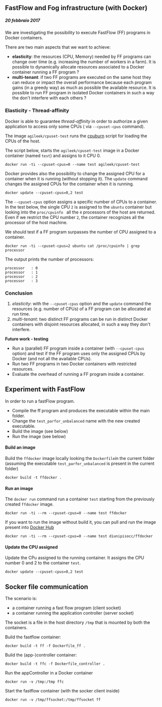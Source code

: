 
## FastFlow and Fog infrastructure (with Docker)
##### 20 febbraio 2017
We are investigating the possibility to execute FastFlow (FF) programs in Docker containers.

There are two main aspects that we want to achieve:
- **elasticity**:  the resources (CPU, Memory) needed by FF programs can change over time (e.g. increasing the number of workers in a farm). It is possible to dynamically allocate resources associated to a Docker container running a FF program ?
- **multi-tenant**: if two FF programs are executed on the same host they can reduce or impact the overall performance because each program gains (in a greedy way) as much as possible the available resource. It is possible to run FF program in isolated Docker containers in such a way the don't interfere with each others ?

### Elasticity - Thread-affinity
Docker is able to guarantee *thread-affinity* in order to authorize a given application to access only some CPUs ( via `--cpuset-cpus` command).

The image `agileek/cpuset-test` runs the [cpuburn](https://patrickmn.com/projects/cpuburn/) script for loading the  CPUs of the host.

The script below, starts the `agileek/cpuset-test` image in a Docker container (named `test`) and assigns to it CPU 0.

`docker run -ti --cpuset-cpus=0 --name test agileek/cpuset-test`

Docker provides also the possibility to  change the assigned CPU for a container when it is running (without stopping it).
The `update` command changes the assigned CPUs for the container when it is running.

`docker update --cpuset-cpus=0,2 test`


The `--cpuset-cpus` option assigns a specific number of CPUs to a container.  In the test below, the single CPU  `2` is assigned to the `ubuntu` container
but looking into the `proc/cpuinfo `  all the `4` processors of the host are returned.
Even if we restrict the CPU number  `2`, the container recognizes all the processor of the host machine.  

We should test if a FF program surpasses the number of CPU assigned to a container.

`docker run -ti --cpuset-cpus=2 ubuntu cat /proc/cpuinfo | grep processor`

The output prints the number of processors:
```
processor	: 0
processor	: 1
processor	: 2
processor	: 3
```


### Conclusion
1. *elasticity*:  with the `--cpuset-cpus` option and the `update` command the resources (e.g. number of CPUs) of a FF program can be allocated at run time.
2. *multi-tenant*: two distinct FF programs can be run in distinct Docker containers with disjoint resources allocated, in such a way they don't interfere.

**Future work - testing**
- Run a (parallel) FF program inside a container (with  `--cpuset-cpus` option) and test if the FF program uses only the assigned CPUs by Docker (and not all the available CPUs).
- Run two FF programs in two Docker containers with restricted resources.
- Evaluate the overhead of running a FF program inside a container.



## Experiment with FastFlow
In order to run a fastFlow program.
- Compile the ff program and produces the executable within the main folder.
- Change the `test_parfor_unbalanced` name with the new created executable.
- Build the image (see below)
- Run the image (see below)

#### Build an image

Build the `ffdocker` image locally looking the `Dockerfile`in the current folder (assuming the executable `test_parfor_unbalanced` is present in the current folder)

```
docker build -t ffdocker .
```
#### Run an image
The `docker run` command run a container `test` starting from the previously created `ffdocker` image.

```
docker run -ti --rm --cpuset-cpus=0 --name test ffdocker
```
If you want to run the image without build it, you can pull and run the image present into [Docker Hub](https://hub.docker.com/r/diunipisocc/ffdocker/)

```
docker run -ti --rm --cpuset-cpus=0 --name test diunipisocc/ffdocker
```

#### Update the CPU assigned
Update the CPu assigned to the running container.
It assigns the CPU number 0 and 2 to the container `test`.
```
docker update --cpuset-cpus=0,2 test  
```

## Socker file communication
The scenario is:
- a container running a fast flow program (client socket)
- a container running the application controller (server socket)

The socket is a file in the host directory `/tmp` that is mounted by  both the containers.


Build the fastflow container:
```
docker build -t ff -f Dockerfile_ff .
```

Build the (app-)controller container:
```
docker build -t ffc -f Dockerfile_controller .
```
Run the appController in a Docker container

```
docker run -v /tmp:/tmp ffc    
```

Start the fastflow container (with the socker client inside)
```
docker run -v /tmp/ffsocket:/tmp/ffsocket ff
```
